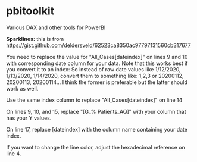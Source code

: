 # pbitoolkit
Various DAX and other tools for PowerBI

**Sparklines:** 
this is from https://gist.github.com/deldersveld/62523ca8350ac97797131560cb317677

You need to replace the value for "All_Cases[dateindex]" on lines 9 and 10 with corresponding date column for your data. Note that this works best if you convert it to an index:
So instead of raw date values like 1/12/2020, 1/13/2020, 1/14/2020, convert them to something like: 1,2,3 or 20200112, 20200113, 20200114... I think the former is preferable but the latter should work as well.

Use the same index column to replace "All_Cases[dateindex]" on line 14

On lines 9, 10, and 15, replace "[G_% Patients_AQ]" with your column that has your Y values.

On line 17, replace [dateindex] with the column name containing your date index.

If you want to change the line color, adjust the hexadecimal reference on line 4.
